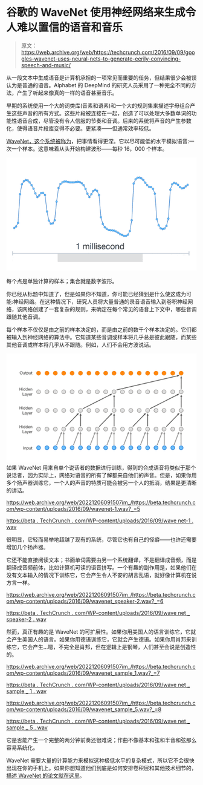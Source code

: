 # 谷歌的 WaveNet 使用神经网络来生成令人难以置信的语音和音乐 

> 原文：<https://web.archive.org/web/https://techcrunch.com/2016/09/09/googles-wavenet-uses-neural-nets-to-generate-eerily-convincing-speech-and-music/>

从一段文本中生成语音是计算机承担的一项常见而重要的任务，但结果很少会被误认为是普通的语音。Alphabet 的 DeepMind 的研究人员采用了一种完全不同的方法，产生了听起来像真的一样的语音甚至音乐。

早期的系统使用一个大的词类库(音素和语素)和一个大的规则集来描述字母组合产生这些声音的所有方式。这些片段被连接在一起，创造了可以处理大多数单词的功能性语音合成，尽管没有令人信服的节奏和音调。后来的系统将声音的产生参数化，使得语音片段库变得不必要。更紧凑——但通常效率较低。

[WaveNet，这个系统被称为](https://web.archive.org/web/20221206091507/https://deepmind.com/blog/wavenet-generative-model-raw-audio/)，把事情看得更深。它以尽可能低的水平模拟语音:一次一个样本。这意味着从头开始构建波形——每秒 16，000 个样本。

[![1milliwavenet](img/7c4fd84da76b14286f8b5be291a20ffa.png)](https://web.archive.org/web/20221206091507/https://beta.techcrunch.com/wp-content/uploads/2016/09/1milliwavenet.png)

每个点是单独计算的样本；集合就是数字波形。

你已经从标题中知道了，但是如果你不知道，你可能已经猜到是什么使这成为可能:神经网络。在这种情况下，研究人员将大量普通的录音语音输入到卷积神经网络，该网络创建了一套复杂的规则，来确定在每个常见的语音上下文中，哪些音调跟随其他音调。

每个样本不仅仅是由之前的样本决定的，而是由之前的数千个样本决定的。它们都被输入到神经网络的算法中。它知道某些音调或样本将几乎总是彼此跟随，而某些其他音调或样本将几乎从不跟随。例如，人们不会用方波说话。

[![layers_calc](img/754aa38b2a3ecda1a3d01e173986b266.png)](https://web.archive.org/web/20221206091507/https://beta.techcrunch.com/wp-content/uploads/2016/09/layers_calc.png) 如果 WaveNet 用来自单个说话者的数据进行训练，得到的合成语音将类似于那个说话者，因为实际上，网络对语音的所有了解都来自他们的声音。但是，如果你用多个扬声器训练它，一个人的声音的特质可能会被另一个人的抵消，结果是更清晰的讲话。

<https://web.archive.org/web/20221206091507im_/https://beta.techcrunch.com/wp-content/uploads/2016/09/wavenet-1.wav?_=5>

[https://beta . TechCrunch . com/WP-content/uploads/2016/09/wave net-1 . wav](https://web.archive.org/web/20221206091507/https://beta.techcrunch.com/wp-content/uploads/2016/09/wavenet-1.wav)

很明显，它轻而易举地超越了现有的系统，尽管它也有自己的怪癖——也许还需要增加几个扬声器。

它还不能直接阅读文本；书面单词需要由另一个系统翻译，不是翻译成音频，而是翻译成音频前体，比如计算机可读的语音拼写。一个有趣的副作用是，如果他们在没有文本输入的情况下训练它，它会产生令人不安的胡言乱语，就好像计算机在说方言一样。

<https://web.archive.org/web/20221206091507im_/https://beta.techcrunch.com/wp-content/uploads/2016/09/wavenet_speaker-2.wav?_=6>

[https://beta . TechCrunch . com/WP-content/uploads/2016/09/wave net _ speaker-2 . wav](https://web.archive.org/web/20221206091507/https://beta.techcrunch.com/wp-content/uploads/2016/09/wavenet_speaker-2.wav)

然而，真正有趣的是 WaveNet 的可扩展性。如果你用美国人的语言训练它，它就会产生美国人的语言。如果你用德语训练它，它就会产生德语。如果你用肖邦来训练它，它会产生…嗯，不完全是肖邦，但在逻辑上是钢琴，人们甚至会说是创造性的。

<https://web.archive.org/web/20221206091507im_/https://beta.techcrunch.com/wp-content/uploads/2016/09/wavenet_sample_1.wav?_=7>

[https://beta . TechCrunch . com/WP-content/uploads/2016/09/wave net _ sample _ 1 . wav](https://web.archive.org/web/20221206091507/https://beta.techcrunch.com/wp-content/uploads/2016/09/wavenet_sample_1.wav)

<https://web.archive.org/web/20221206091507im_/https://beta.techcrunch.com/wp-content/uploads/2016/09/wavenet_sample_5.wav?_=8>

[https://beta . TechCrunch . com/WP-content/uploads/2016/09/wave net _ sample _ 5 . wav](https://web.archive.org/web/20221206091507/https://beta.techcrunch.com/wp-content/uploads/2016/09/wavenet_sample_5.wav)

它是否能产生一个完整的两分钟前奏还很难说；作曲不像基本和弦和半音和弦那么容易系统化。

WaveNet 需要大量的计算能力来模拟这种极低水平的复杂模式，所以它不会很快出现在你的手机上。如果你想知道他们到底是如何安排卷积层和其他技术细节的，[描述 WaveNet 的论文就在这里](https://web.archive.org/web/20221206091507/https://drive.google.com/file/d/0B3cxcnOkPx9AeWpLVXhkTDJINDQ/view)。